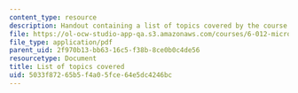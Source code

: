 ```yaml
---
content_type: resource
description: Handout containing a list of topics covered by the course.
file: https://ol-ocw-studio-app-qa.s3.amazonaws.com/courses/6-012-microelectronic-devices-and-circuits-fall-2009/5033f87265b5f4a05fce64e5dc4246bc_MIT6_012F09_topics.pdf
file_type: application/pdf
parent_uid: 2f970b13-bb63-16c5-f38b-8ce0b0c4de56
resourcetype: Document
title: List of topics covered
uid: 5033f872-65b5-f4a0-5fce-64e5dc4246bc
---
```

